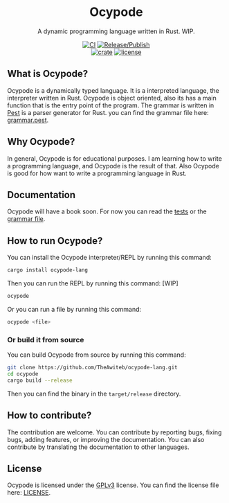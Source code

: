 <div align="center">

# Ocypode

A dynamic programming language written in Rust. WIP.

[![CI](https://github.com/TheAwiteb/ocypode-lang/actions/workflows/ci.yml/badge.svg)](https://github.com/TheAwiteb/ocypode-lang/actions/workflows/ci.yml)
[![Release/Publish](https://github.com/TheAwiteb/ocypode-lang/actions/workflows/release.yml/badge.svg)](https://github.com/TheAwiteb/ocypode-lang/actions/workflows/release.yml)<br>
[![crate](https://img.shields.io/crates/v/ocypode-lang)](https://crates.io/crates/ocypode-lang)
[![license](https://img.shields.io/github/license/TheAwiteb/ocypode-lang)](github.com/TheAwiteb/ocypode-lang/blob/master/LICENSE)

</div>

## What is Ocypode?
Ocypode is a dynamically typed language. It is a interpreted language, the interpreter written in Rust. Ocypode is object oriented, also its has a main function that is the entry point of the program. The grammar is written in [Pest](https://pest.rs/) is a parser generator for Rust. you can find the grammar file here: [grammar.pest](https://github.com/TheAwiteb/ocypode-lang/blob/master/grammar.pest).

## Why Ocypode?
In general, Ocypode is for educational purposes. I am learning how to write a programming language, and Ocypode is the result of that. Also Ocypode is good for how want to write a programming language in Rust.

## Documentation
Ocypode will have a book soon. For now you can read the [tests](https://github.com/TheAwiteb/ocypode-lang/blob/master/tests) or the [grammar file](https://github.com/TheAwiteb/ocypode-lang/blob/master/grammar.pest).

## How to run Ocypode?
You can install the Ocypode interpreter/REPL by running this command:
```bash
cargo install ocypode-lang
```
Then you can run the REPL by running this command: [WIP]
```bash
ocypode
```
Or you can run a file by running this command:
```bash
ocypode <file>
```
### Or build it from source
You can build Ocypode from source by running this command:
```bash
git clone https://github.com/TheAwiteb/ocypode-lang.git
cd ocypode
cargo build --release
```
Then you can find the binary in the `target/release` directory.

## How to contribute?
The contribution are welcome. You can contribute by reporting bugs, fixing bugs, adding features, or improving the documentation. You can also contribute by translating the documentation to other languages.

## License
Ocypode is licensed under the [GPLv3](https://www.gnu.org/licenses/gpl-3.0.en.html) license. You can find the license file here: [LICENSE](https://github.com/TheAwiteb/ocypode-lang/blob/master/LICENSE).